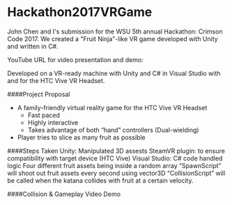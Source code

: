 # Hackathon2017VRGame

John Chen and I's submission for the WSU 5th annual Hackathon: Crimson Code 2017.
We created a "Fruit Ninja"-like VR game developed with Unity and written in C#.

YouTube URL for video presentation and demo: 

Developed on a VR-ready machine with Unity and C# in Visual Studio with and for the HTC Vive VR Headset.

####Project Proposal 
* A family-friendly virtual reality game for the HTC Vive VR Headset
  * Fast paced
  * Highly interactive
  * Takes advantage of both “hand” controllers (Dual-wielding)
* Player tries to slice as many fruit as possible

####Steps Taken 
Unity: Manipulated 3D assests
SteamVR plugin: to ensure compatibility with target device (HTC Vive)
Visual Studio: C# code handled logic
Four different fruit assets being inside a random array
”SpawnScript” will shoot out fruit assets every second using vector3D
“CollisionScript” will be called when the katana collides with fruit at a certain velocity.

####Collision & Gameplay Video Demo
<Please see YouTube link above>
